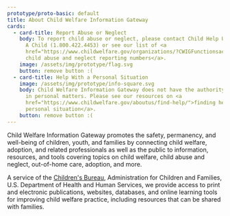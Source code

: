 ```yaml
---
prototype/proto-basic: default
title: About Child Welfare Information Gateway
cards:
  - card-title: Report Abuse or Neglect
    body: To report child abuse or neglect, please contact Child Help USA at 1.800.4
      A Child (1.800.422.4453) or see our list of <a
      href="https://www.childwelfare.gov/organizations/?CWIGFunctionsaction=rols:main.dspList&rolType=custom&rs_id=5">State
      child abuse and neglect reporting numbers</a>.
    image: /assets/img/prototype/flag.svg
    button: remove button :(
  - card-title: Help With a Personal Situation
    image: /assets/img/prototype/info-square.svg
    body: Child Welfare Information Gateway does not have the authority to intervene
      in personal matters. Please see our resources on <a
      href="https://www.childwelfare.gov/aboutus/find-help/">finding help with a
      personal situation</a>.
    button: remove button :(
---
```

Child Welfare Information Gateway promotes the safety, permanency, and well-being of children, youth, and families by connecting child welfare, adoption, and related professionals as well as the public to information, resources, and tools covering topics on child welfare, child abuse and neglect, out-of-home care, adoption, and more.

A service of the [Children's Bureau](https://www.acf.hhs.gov/cb), Administration for Children and Families, U.S. Department of Health and Human Services, we provide access to print and electronic publications, websites, databases, and online learning tools for improving child welfare practice, including resources that can be shared with families.